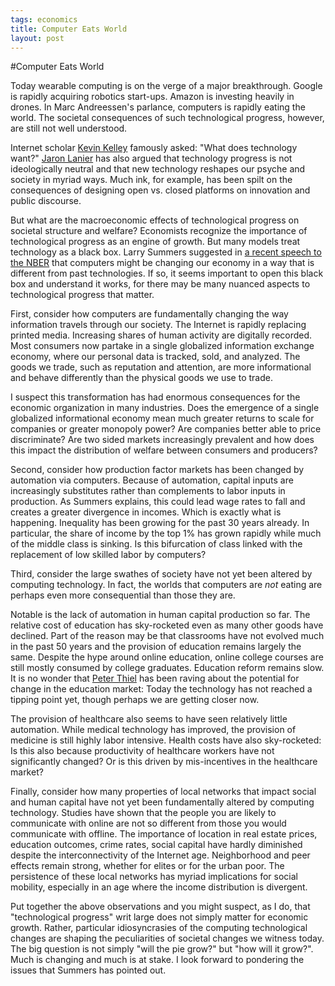 ```yaml
--- 
tags: economics
title: Computer Eats World
layout: post
---
```


#Computer Eats World 

Today wearable computing is on the verge of a major breakthrough. Google is rapidly acquiring robotics start-ups. Amazon is investing heavily in drones. In Marc Andreessen's parlance, computers is rapidly eating the world. The societal consequences of such technological progress, however, are still not well understood. 

Internet scholar [Kevin Kelley][kelley] famously asked: "What does technology want?"  [Jaron Lanier][lainer] has also argued that technology progress is not ideologically neutral and that new technology reshapes our psyche and society in myriad ways. Much ink, for example, has been spilt on the consequences of designing open vs. closed platforms on innovation and public discourse. 

[kelley]: http://www.radiolab.org/story/101024-idea-time-come/
[lainer]: http://www.nybooks.com/articles/archives/2010/nov/25/generation-why/?pagination=false

But what are the macroeconomic effects of technological progress on societal structure and welfare? Economists recognize the importance of technological progress as an engine of growth. But many models treat technology as a black box. Larry Summers suggested in [a recent speech to the NBER][summers] that computers might be changing our economy in a way that is different from past technologies. If so, it seems important to open this black box and understand it works, for there may be many nuanced aspects to technological progress that matter. 

[summers]: http://www.nber.org/reporter/

First, consider how computers are fundamentally changing the way information travels through our society. The Internet is rapidly replacing printed media. Increasing shares of human activity are digitally recorded. Most consumers now partake in a single globalized information exchange economy, where our personal data is tracked, sold, and analyzed. The goods we trade, such as reputation and attention, are more informational and behave differently than the physical goods we use to trade. 

I suspect this transformation has had enormous consequences for the economic organization in many industries. Does the emergence of a single globalized informational economy mean much greater returns to scale for companies or greater monopoly power? Are companies better able to price discriminate? Are two sided markets increasingly prevalent and how does this impact the distribution of welfare between consumers and producers? 

Second, consider how production factor markets has been changed by automation via computers. Because of automation, capital inputs are increasingly substitutes rather than complements to labor inputs in production. As Summers explains, this could lead wage rates to fall and creates a greater divergence in incomes. Which is exactly what is happening. Inequality has been growing for the past 30 years already. In particular, the share of income by the top 1% has grown rapidly while much of the middle class is sinking. Is this bifurcation of class linked with the replacement of low skilled labor by computers? 

Third, consider the large swathes of society have not yet been altered by computing technology. In fact, the worlds that computers are _not_ eating are perhaps even more consequential than those they are. 

Notable is the lack of automation in human capital production so far. The relative cost of education has sky-rocketed even as many other goods have declined. Part of the reason may be that classrooms have not evolved much in the past 50 years and the provision of education remains largely the same. Despite the hype around online education, online college courses are still mostly consumed by college graduates. Education reform remains slow. It is no wonder that [Peter Thiel][thielgraph] has been raving about the potential for change in the education market: Today the technology has not reached a tipping point yet, though perhaps we are getting closer now. 

[thielgraph]: http://www.washingtonpost.com/blogs/wonkblog/wp/2013/12/30/peter-thiels-graph-of-the-year/

The provision of healthcare also seems to have seen relatively little automation. While medical technology has improved, the provision of medicine is still highly labor intensive. Health costs have also sky-rocketed: Is this also because productivity of healthcare workers have not significantly changed? Or is this driven by mis-incentives in the healthcare market? 

Finally, consider how many properties of local networks that impact social and human capital have not yet been fundamentally altered by computing technology. Studies have shown that the people you are likely to communicate with online are not so different from those you would communicate with offline. The importance of location in real estate prices, education outcomes, crime rates, social capital have hardly diminished despite the interconnectivity of the Internet age. Neighborhood and peer effects remain strong, whether for elites or for the urban poor. The persistence of these local networks has myriad implications for social mobility, especially in an age where the income distribution is divergent. 

Put together the above observations and you might suspect, as I do, that "technological progress" writ large does not simply matter for economic growth. Rather, particular idiosyncrasies of the computing technological changes are shaping the peculiarities of societal changes we witness today. The big question is not simply "will the pie grow?" but "how will it grow?". Much is changing and much is at stake. I look forward to pondering the issues that Summers has pointed out. 
